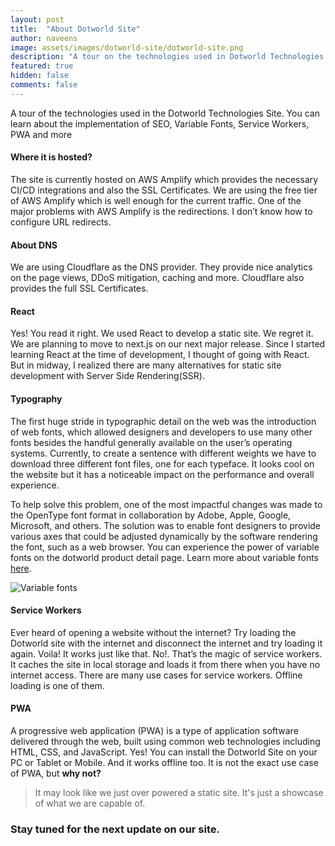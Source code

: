 ```yaml
---
layout: post
title:  "About Dotworld Site"
author: naveens
image: assets/images/dotworld-site/dotworld-site.png
description: "A tour on the technologies used in Dotworld Technologies Site"
featured: true
hidden: false
comments: false
---
```


A tour of the technologies used in the Dotworld Technologies Site. You can learn about the implementation of SEO, Variable Fonts, Service Workers, PWA and more

#### Where it is hosted?

The site is currently hosted on AWS Amplify which provides the necessary CI/CD integrations and also the SSL Certificates. We are using the free tier of AWS Amplify which is well enough for the current traffic. One of the major problems with AWS Amplify is the redirections. I don’t know how to configure URL redirects.

#### About DNS

We are using Cloudflare as the DNS provider. They provide nice analytics on the page views, DDoS mitigation, caching and more. Cloudflare also provides the full SSL Certificates.

#### React

Yes! You read it right. We used React to develop a static site. We regret it. We are planning to move to next.js on our next major release. Since I started learning React at the time of development, I thought of going with React. But in midway, I realized there are many alternatives for static site development with Server Side Rendering(SSR).

#### Typography

The first huge stride in typographic detail on the web was the introduction of web fonts, which allowed designers and developers to use many other fonts besides the handful generally available on the user’s operating systems. Currently, to create a sentence with different weights we have to download three different font files, one for each typeface. It looks cool on the website but it has a noticeable impact on the performance and overall experience.

To help solve this problem, one of the most impactful changes was made to the OpenType font format in collaboration by Adobe, Apple, Google, Microsoft, and others. The solution was to enable font designers to provide various axes that could be adjusted dynamically by the software rendering the font, such as a web browser.
You can experience the power of variable fonts on the dotworld product detail page. Learn more about variable fonts [here](https://developer.microsoft.com/en-us/microsoft-edge/testdrive/demos/variable-fonts/).

![Variable fonts](//blog.dotworld.in/assets/images/dotworld-site/variable-fonts.gif)

#### Service Workers

Ever heard of opening a website without the internet? Try loading the Dotworld site with the internet and disconnect the internet and try loading it again. Voila! It works just like that. No!. That’s the magic of service workers. It caches the site in local storage and loads it from there when you have no internet access. There are many use cases for service workers. Offline loading is one of them.

#### PWA

A progressive web application (PWA) is a type of application software delivered through the web, built using common web technologies including HTML, CSS, and JavaScript. Yes! You can install the Dotworld Site on your PC or Tablet or Mobile. And it works offline too. It is not the exact use case of PWA, but **why not?**

> It may look like we just over powered a static site. It's just a showcase of what we are capable of. 

### Stay tuned for the next update on our site.